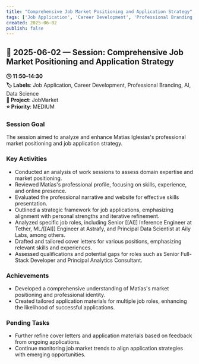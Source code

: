 ```yaml
---
title: "Comprehensive Job Market Positioning and Application Strategy"
tags: ['Job Application', 'Career Development', 'Professional Branding', 'AI', 'Data Science']
created: 2025-06-02
publish: false
---
```


## 📅 2025-06-02 — Session: Comprehensive Job Market Positioning and Application Strategy

**🕒 11:50–14:30**  
**🏷️ Labels**: Job Application, Career Development, Professional Branding, AI, Data Science  
**📂 Project**: JobMarket  
**⭐ Priority**: MEDIUM  


### Session Goal
The session aimed to analyze and enhance Matías Iglesias's professional market positioning and job application strategy.

### Key Activities
- Conducted an analysis of work sessions to assess domain expertise and market positioning.
- Reviewed Matías's professional profile, focusing on skills, experience, and online presence.
- Evaluated the professional narrative and website for effective skills presentation.
- Outlined a strategic framework for job applications, emphasizing alignment with personal strengths and iterative refinement.
- Analyzed specific job roles, including Senior [[AI]] Inference Engineer at Tether, ML/[[AI]] Engineer at Astrafy, and Principal Data Scientist at Aily Labs, among others.
- Drafted and tailored cover letters for various positions, emphasizing relevant skills and experiences.
- Assessed qualifications and potential gaps for roles such as Senior Full-Stack Developer and Principal Analytics Consultant.

### Achievements
- Developed a comprehensive understanding of Matías's market positioning and professional identity.
- Created tailored application materials for multiple job roles, enhancing the likelihood of successful applications.

### Pending Tasks
- Further refine cover letters and application materials based on feedback from ongoing applications.
- Continue monitoring job market trends to align application strategies with emerging opportunities.
